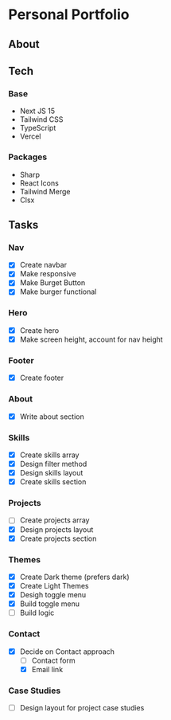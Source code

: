# Personal Portfolio

## About

## Tech

### Base

- Next JS 15
- Tailwind CSS
- TypeScript
- Vercel

### Packages

- Sharp
- React Icons
- Tailwind Merge
- Clsx

## Tasks

### Nav

- [x] Create navbar
- [x] Make responsive
- [x] Make Burget Button
- [x] Make burger functional

### Hero

- [x] Create hero
- [x] Make screen height, account for nav height

### Footer

- [x] Create footer

### About

- [x] Write about section

### Skills

- [x] Create skills array
- [x] Design filter method
- [x] Design skills layout
- [x] Create skills section

### Projects

- [ ] Create projects array
- [x] Design projects layout
- [x] Create projects section

### Themes

- [x] Create Dark theme (prefers dark)
- [x] Create Light Themes
- [x] Desigh toggle menu
- [x] Build toggle menu
- [ ] Build logic

### Contact

- [x] Decide on Contact approach
    - [ ] Contact form
    - [x] Email link

### Case Studies

- [ ] Design layout for project case studies
